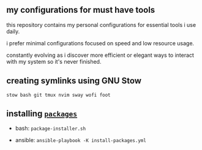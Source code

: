 ## my configurations for must have tools
this repository contains my personal configurations for essential tools i use daily. 

i prefer minimal configurations focused on speed and low resource usage. 

constantly evolving as i discover more efficient or elegant ways to interact with my system so it's never finished.

## creating symlinks using GNU Stow
```stow bash git tmux nvim sway wofi foot```

## installing [`packages`](./packages)
- bash:
```package-installer.sh```

- ansible:
```ansible-playbook -K install-packages.yml```

